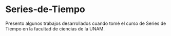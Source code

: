 # Series-de-Tiempo
Presento algunos trabajos desarrollados cuando tomé el curso de Series de Tiempo en la facultad de ciencias de la UNAM.
